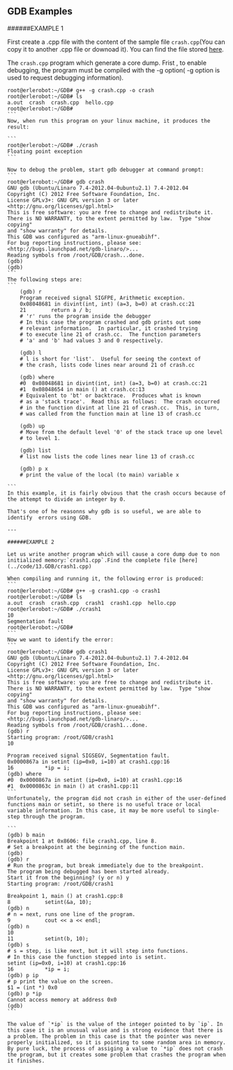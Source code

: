 ## GDB Examples

######EXAMPLE 1

First create a .cpp file with the content of the sample file `crash.cpp`(You can copy it to another .cpp file or downoad it). You can find the file stored [here](../code/13.GDB/crash.cpp).

The `crash.cpp` program which generate a core dump.
Frist , to enable debugging, the program must be compiled with the -g option( -g option is used to request debugging information).

````
root@erlerobot:~/GDB# g++ -g crash.cpp -o crash
root@erlerobot:~/GDB# ls
a.out  crash  crash.cpp  hello.cpp
root@erlerobot:~/GDB#
```
Now, when run this program on your linux machine, it produces the result:

```
root@erlerobot:~/GDB# ./crash
Floating point exception
```

Now to debug the problem, start gdb debugger at command prompt:
```
root@erlerobot:~/GDB# gdb crash
GNU gdb (Ubuntu/Linaro 7.4-2012.04-0ubuntu2.1) 7.4-2012.04
Copyright (C) 2012 Free Software Foundation, Inc.
License GPLv3+: GNU GPL version 3 or later <http://gnu.org/licenses/gpl.html>
This is free software: you are free to change and redistribute it.
There is NO WARRANTY, to the extent permitted by law.  Type "show copying"
and "show warranty" for details.
This GDB was configured as "arm-linux-gnueabihf".
For bug reporting instructions, please see:
<http://bugs.launchpad.net/gdb-linaro/>...
Reading symbols from /root/GDB/crash...done.
(gdb)
(gdb)
```
The following steps are:
```
    (gdb) r
    Program received signal SIGFPE, Arithmetic exception.
    0x08048681 in divint(int, int) (a=3, b=0) at crash.cc:21
    21        return a / b;
    # 'r' runs the program inside the debugger
    # In this case the program crashed and gdb prints out some
    # relevant information.  In particular, it crashed trying
    # to execute line 21 of crash.cc.  The function parameters
    # 'a' and 'b' had values 3 and 0 respectively.

    (gdb) l
    # l is short for 'list'.  Useful for seeing the context of
    # the crash, lists code lines near around 21 of crash.cc

    (gdb) where
    #0  0x08048681 in divint(int, int) (a=3, b=0) at crash.cc:21
    #1  0x08048654 in main () at crash.cc:13
    # Equivalent to 'bt' or backtrace.  Produces what is known
    # as a 'stack trace'.  Read this as follows:  The crash occurred
    # in the function divint at line 21 of crash.cc.  This, in turn,
    # was called from the function main at line 13 of crash.cc

    (gdb) up
    # Move from the default level '0' of the stack trace up one level
    # to level 1.

    (gdb) list
    # list now lists the code lines near line 13 of crash.cc

    (gdb) p x
    # print the value of the local (to main) variable x

```
In this example, it is fairly obvious that the crash occurs because of the attempt to divide an integer by 0.

That's one of he reasonns why gdb is so useful, we are able to identify  errors using GDB.

---

######EXAMPLE 2

Let us write another program which will cause a core dump due to non initialized memory:`crash1.cpp`.Find the complete file [here](../code/13.GDB/crash1.cpp)

When compiling and running it, the following error is produced:
```
root@erlerobot:~/GDB# g++ -g crash1.cpp -o crash1
root@erlerobot:~/GDB# ls
a.out  crash  crash.cpp  crash1  crash1.cpp  hello.cpp
root@erlerobot:~/GDB# ./crash1
10
Segmentation fault
root@erlerobot:~/GDB#
```
Now we want to identify the error:
```
root@erlerobot:~/GDB# gdb crash1
GNU gdb (Ubuntu/Linaro 7.4-2012.04-0ubuntu2.1) 7.4-2012.04
Copyright (C) 2012 Free Software Foundation, Inc.
License GPLv3+: GNU GPL version 3 or later <http://gnu.org/licenses/gpl.html>
This is free software: you are free to change and redistribute it.
There is NO WARRANTY, to the extent permitted by law.  Type "show copying"
and "show warranty" for details.
This GDB was configured as "arm-linux-gnueabihf".
For bug reporting instructions, please see:
<http://bugs.launchpad.net/gdb-linaro/>...
Reading symbols from /root/GDB/crash1...done.
(gdb) r
Starting program: /root/GDB/crash1
10

Program received signal SIGSEGV, Segmentation fault.
0x0000867a in setint (ip=0x0, i=10) at crash1.cpp:16
16          *ip = i;
(gdb) where
#0  0x0000867a in setint (ip=0x0, i=10) at crash1.cpp:16
#1  0x0000863c in main () at crash1.cpp:11
```
Unfortunately, the program did not crash in either of the user-defined functions main or setint, so there is no useful trace or local variable information. In this case, it may be more useful to single-step through the program.

```
(gdb) b main
Breakpoint 1 at 0x8606: file crash1.cpp, line 8.
# Set a breakpoint at the beginning of the function main.
(gdb)
(gdb) r
# Run the program, but break immediately due to the breakpoint.
The program being debugged has been started already.
Start it from the beginning? (y or n) y
Starting program: /root/GDB/crash1

Breakpoint 1, main () at crash1.cpp:8
8           setint(&a, 10);
(gdb) n
# n = next, runs one line of the program.
9           cout << a << endl;
(gdb) n
10
11          setint(b, 10);
(gdb) s
# s = step, is like next, but it will step into functions.
# In this case the function stepped into is setint.
setint (ip=0x0, i=10) at crash1.cpp:16
16          *ip = i;
(gdb) p ip
# p print the value on the screen.
$1 = (int *) 0x0
(gdb) p *ip
Cannot access memory at address 0x0
(gdb)
```

The value of `*ip` is the value of the integer pointed to by `ip`. In this case it is an unusual value and is strong evidence that there is a problem. The problem in this case is that the pointer was never properly initialized, so it is pointing to some random area in memory. By pure luck, the process of assiging a value to `*ip` does not crash the program, but it creates some problem that crashes the program when it finishes.


